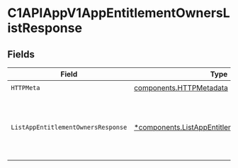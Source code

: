 # C1APIAppV1AppEntitlementOwnersListResponse


## Fields

| Field                                                                                                       | Type                                                                                                        | Required                                                                                                    | Description                                                                                                 |
| ----------------------------------------------------------------------------------------------------------- | ----------------------------------------------------------------------------------------------------------- | ----------------------------------------------------------------------------------------------------------- | ----------------------------------------------------------------------------------------------------------- |
| `HTTPMeta`                                                                                                  | [components.HTTPMetadata](../../models/components/httpmetadata.md)                                          | :heavy_check_mark:                                                                                          | N/A                                                                                                         |
| `ListAppEntitlementOwnersResponse`                                                                          | [*components.ListAppEntitlementOwnersResponse](../../models/components/listappentitlementownersresponse.md) | :heavy_minus_sign:                                                                                          | The response message for listing app entitlement owners.                                                    |